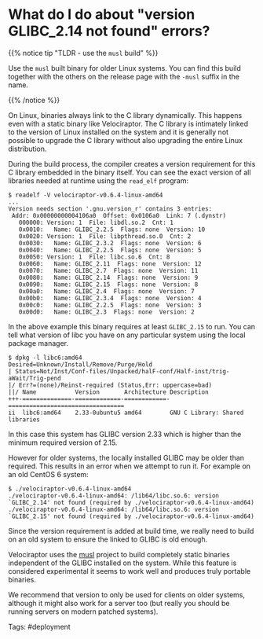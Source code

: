 # What do I do about "version GLIBC_2.14 not found" errors?

{{% notice tip "TLDR - use the `musl` build" %}}

Use the `musl` built binary for older Linux systems. You can
find this build together with the others on the release page with the
`-musl` suffix in the name.

{{% /notice %}}

On Linux, binaries always link to the C library dynamically. This
happens even with a static binary like Velociraptor. The C library is
intimately linked to the version of Linux installed on the system and
it is generally not possible to upgrade the C library without also
upgrading the entire Linux distribution.

During the build process, the compiler creates a version requirement
for this C library embedded in the binary itself. You can see the
exact version of all libraries needed at runtime using the `read_elf`
program:

```
$ readelf -V velociraptor-v0.6.4-linux-amd64
...
Version needs section '.gnu.version_r' contains 3 entries:
 Addr: 0x00000000004106a0  Offset: 0x0106a0  Link: 7 (.dynstr)
   000000: Version: 1  File: libdl.so.2  Cnt: 1
   0x0010:   Name: GLIBC_2.2.5  Flags: none  Version: 10
   0x0020: Version: 1  File: libpthread.so.0  Cnt: 2
   0x0030:   Name: GLIBC_2.3.2  Flags: none  Version: 6
   0x0040:   Name: GLIBC_2.2.5  Flags: none  Version: 5
   0x0050: Version: 1  File: libc.so.6  Cnt: 8
   0x0060:   Name: GLIBC_2.11  Flags: none  Version: 12
   0x0070:   Name: GLIBC_2.7  Flags: none  Version: 11
   0x0080:   Name: GLIBC_2.14  Flags: none  Version: 9
   0x0090:   Name: GLIBC_2.15  Flags: none  Version: 8
   0x00a0:   Name: GLIBC_2.4  Flags: none  Version: 7
   0x00b0:   Name: GLIBC_2.3.4  Flags: none  Version: 4
   0x00c0:   Name: GLIBC_2.2.5  Flags: none  Version: 3
   0x00d0:   Name: GLIBC_2.3  Flags: none  Version: 2
```

In the above example this binary requires at least `GLIBC_2.15` to
run. You can tell what version of libc you have on any particular
system using the local package manager.

```
$ dpkg -l libc6:amd64
Desired=Unknown/Install/Remove/Purge/Hold
| Status=Not/Inst/Conf-files/Unpacked/halF-conf/Half-inst/trig-aWait/Trig-pend
|/ Err?=(none)/Reinst-required (Status,Err: uppercase=bad)
||/ Name           Version       Architecture Description
+++-==============-=============-============-=================================
ii  libc6:amd64    2.33-0ubuntu5 amd64        GNU C Library: Shared libraries
```

In this case this system has GLIBC version 2.33 which is higher than
the minimum required version of 2.15.

However for older systems, the locally installed GLIBC may be older
than required. This results in an error when we attempt to run it. For
example on an old CentOS 6 system:

```
$ ./velociraptor-v0.6.4-linux-amd64
./velociraptor-v0.6.4-linux-amd64: /lib64/libc.so.6: version `GLIBC_2.14' not found (required by ./velociraptor-v0.6.4-linux-amd64)
./velociraptor-v0.6.4-linux-amd64: /lib64/libc.so.6: version `GLIBC_2.15' not found (required by ./velociraptor-v0.6.4-linux-amd64)
```

Since the version requirement is added at build time, we really need
to build on an old system to ensure the linked to GLIBC is old enough.

Velociraptor uses the [musl](https://www.musl-libc.org/) project to
build completely static binaries independent of the GLIBC installed on
the system. While this feature is considered experimental it seems to
work well and produces truly portable binaries.

We recommend that version to only be used for clients on older
systems, although it might also work for a server too (but really you
should be running servers on modern patched systems).

Tags: #deployment
